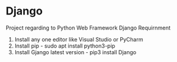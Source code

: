 # Django
Project regarding to Python Web Framework Django
Requirnment
1. Install any one editor like Visual Studio or PyCharm
2. Install pip - sudo apt install python3-pip
3. Install Gjango latest version - pip3 install Django
